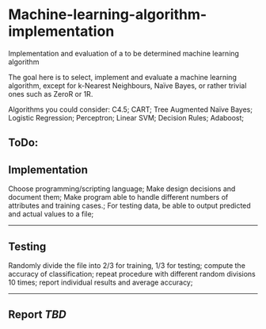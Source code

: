 # Machine-learning-algorithm-implementation
Implementation and evaluation of a to be determined machine learning algorithm

The goal here is to select, implement and evaluate a machine learning algorithm, except for k-Nearest Neighbours, Naïve Bayes, or rather trivial ones such as ZeroR or 1R.

Algorithms you could consider:
C4.5; 
CART; 
Tree Augmented Naïve Bayes; 
Logistic Regression; 
Perceptron; 
Linear SVM; 
Decision Rules; 
Adaboost;

ToDo:
----------------------------------------
Implementation
----------------------------------------
Choose programming/scripting language;
Make design decisions and document them;
Make program able to handle different numbers of attributes and training cases.;
For testing data, be able to output predicted and actual values to a file;

---------------------------------------
Testing
---------------------------------------
Randomly divide the file into 2/3 for training, 1/3 for testing;
compute the accuracy of classification;
repeat procedure with different random divisions 10 times;
report individual results and average accuracy;

---------------------------------------
Report *TBD*
---------------------------------------
